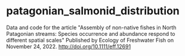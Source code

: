 # patagonian_salmonid_distribution
Data and code for the article "Assembly of non-native fishes in North Patagonian streams: Species occurrence and abundance respond to different spatial scales"
Published by Ecology of Freshwater Fish on November 24, 2022.
http://doi.org/10.1111/eff.12691
